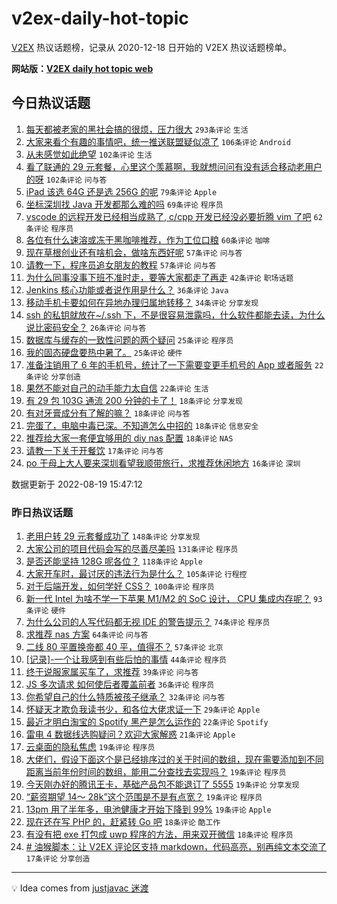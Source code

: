 # v2ex-daily-hot-topic

[V2EX](https://www.v2ex.com/) 热议话题榜，记录从 2020-12-18 日开始的 V2EX 热议话题榜单。

**网站版：[V2EX daily hot topic web](https://boojack.github.io/v2ex-daily-hot-topic-web/)**

## 今日热议话题

<!-- TODAY BEGIN -->

1. [每天都被老家的黑社会搞的很烦，压力很大](https://www.v2ex.com/t/873898) `293条评论` `生活`
1. [大家来看个有趣的事情吧，统一推送联盟疑似凉了](https://www.v2ex.com/t/873940) `106条评论` `Android`
1. [从未感觉如此绝望](https://www.v2ex.com/t/874050) `102条评论` `生活`
1. [看了联通的 29 元套餐，心里这个羡慕啊，我就想问问有没有适合移动老用户的呀](https://www.v2ex.com/t/873891) `102条评论` `问与答`
1. [iPad 该选 64G 还是选 256G 的呢](https://www.v2ex.com/t/873885) `79条评论` `Apple`
1. [坐标深圳找 Java 开发都那么难的吗](https://www.v2ex.com/t/873991) `69条评论` `程序员`
1. [vscode 的远程开发已经相当成熟了, c/cpp 开发已经没必要折腾 vim 了吧](https://www.v2ex.com/t/873893) `62条评论` `程序员`
1. [各位有什么速溶或冻干黑咖啡推荐，作为工位口粮](https://www.v2ex.com/t/873897) `60条评论` `咖啡`
1. [现在草根创业还有啥机会，做啥东西好呢](https://www.v2ex.com/t/873900) `57条评论` `问与答`
1. [请教一下，程序员追女朋友的教程](https://www.v2ex.com/t/873901) `57条评论` `问与答`
1. [为什么同事没事下班不准时走，要等大家都走了再走](https://www.v2ex.com/t/874028) `42条评论` `职场话题`
1. [Jenkins 核心功能或者说作用是什么？](https://www.v2ex.com/t/874023) `36条评论` `Java`
1. [移动手机卡要如何在异地办理归属地转移？](https://www.v2ex.com/t/873902) `34条评论` `分享发现`
1. [ssh 的私钥就放在~/.ssh 下，不是很容易泄露吗，什么软件都能去读，为什么说比密码安全？](https://www.v2ex.com/t/873915) `26条评论` `问与答`
1. [数据库与缓存的一致性问题的两个疑问](https://www.v2ex.com/t/874053) `25条评论` `程序员`
1. [我的固态硬盘要热中暑了。](https://www.v2ex.com/t/873946) `25条评论` `硬件`
1. [准备注销用了 6 年的手机号，统计了一下需要变更手机号的 App 或者服务](https://www.v2ex.com/t/874039) `22条评论` `分享创造`
1. [果然不能对自己的动手能力太自信](https://www.v2ex.com/t/873918) `22条评论` `生活`
1. [有 29 包 103G 通流 200 分钟的卡了！](https://www.v2ex.com/t/874042) `18条评论` `分享发现`
1. [有对牙膏成分有了解的嘛？](https://www.v2ex.com/t/874018) `18条评论` `问与答`
1. [完蛋了，电脑中毒已深。不知道怎么中招的](https://www.v2ex.com/t/873960) `18条评论` `信息安全`
1. [推荐给大家一套便宜够用的 diy nas 配置](https://www.v2ex.com/t/873910) `18条评论` `NAS`
1. [请教一下关于开餐饮](https://www.v2ex.com/t/874019) `17条评论` `问与答`
1. [po 于母上大人要来深圳看望我顺带旅行，求推荐休闲地方](https://www.v2ex.com/t/873982) `16条评论` `深圳`

数据更新于 2022-08-19 15:47:12

<!-- TODAY END -->

### 昨日热议话题

<!-- YESTERDAY BEGIN -->

1. [老用户转 29 元套餐成功了](https://www.v2ex.com/t/873772) `148条评论` `分享发现`
1. [大家公司的项目代码会写的尽善尽美吗](https://www.v2ex.com/t/873709) `131条评论` `程序员`
1. [是否还能坚持 128G 呢各位？](https://www.v2ex.com/t/873671) `118条评论` `Apple`
1. [大家开车时，最讨厌的违法行为是什么？](https://www.v2ex.com/t/873660) `105条评论` `行程控`
1. [对于后端开发，如何学好 CSS？](https://www.v2ex.com/t/873641) `100条评论` `程序员`
1. [新一代 Intel 为啥不学一下苹果 M1/M2 的 SoC 设计， CPU 集成内存呢？](https://www.v2ex.com/t/873674) `93条评论` `硬件`
1. [为什么公司的人写代码都无视 IDE 的警告提示？](https://www.v2ex.com/t/873803) `74条评论` `程序员`
1. [求推荐 nas 方案](https://www.v2ex.com/t/873623) `64条评论` `问与答`
1. [二线 80 平置换帝都 40 平，值得不？](https://www.v2ex.com/t/873667) `57条评论` `北京`
1. [[记录]-一个让我感到有些后怕的事情](https://www.v2ex.com/t/873654) `44条评论` `程序员`
1. [终于说服家属买车了，求推荐](https://www.v2ex.com/t/873791) `39条评论` `问与答`
1. [JS 多次请求 如何使后者覆盖前者](https://www.v2ex.com/t/873784) `36条评论` `程序员`
1. [你希望自己的什么特质被孩子继承？](https://www.v2ex.com/t/873789) `32条评论` `问与答`
1. [怀疑天才欺负我读书少，和各位大佬求证一下](https://www.v2ex.com/t/873723) `29条评论` `Apple`
1. [最近才明白淘宝的 Spotify 黑产是怎么运作的](https://www.v2ex.com/t/873751) `22条评论` `Spotify`
1. [雷电 4 数据线选购疑问？欢迎大家解惑](https://www.v2ex.com/t/873831) `21条评论` `Apple`
1. [云桌面的隐私焦虑](https://www.v2ex.com/t/873861) `19条评论` `程序员`
1. [大佬们，假设下面这个是已经排序过的关于时间的数组，现在需要添加到不同距离当前年份时间的数组，能用二分查找去实现吗？](https://www.v2ex.com/t/873853) `19条评论` `程序员`
1. [今天刚办好的腾讯王卡，基础产品包不能退订了 5555](https://www.v2ex.com/t/873829) `19条评论` `分享发现`
1. [“薪资期望 14～ 28k”这个范围是不是有点宽？](https://www.v2ex.com/t/873699) `19条评论` `程序员`
1. [13pm 用了半年多，电池健康才开始下降到 99%](https://www.v2ex.com/t/873680) `19条评论` `Apple`
1. [现在还在写 PHP 的，赶紧转 Go 吧](https://www.v2ex.com/t/873718) `18条评论` `酷工作`
1. [有没有把 exe 打包成 uwp 程序的方法，用来双开微信](https://www.v2ex.com/t/873651) `18条评论` `程序员`
1. [# 油猴脚本：让 V2EX 评论区支持 markdown，代码高亮，别再纯文本交流了](https://www.v2ex.com/t/873825) `17条评论` `分享创造`

<!-- YESTERDAY END -->

---

💡 Idea comes from [justjavac 迷渡](https://github.com/justjavac/)
